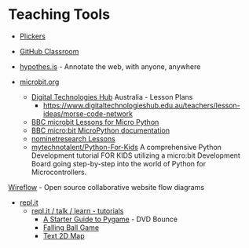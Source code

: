 Teaching Tools
==============

* [Plickers](https://get.plickers.com/)
* [GitHub Classroom](https://classroom.github.com/)
* [hypothes.is](https://web.hypothes.is/) - Annotate the web, with anyone, anywhere



* [microbit.org](https://microbit.org/)
    * [Digital Technologies Hub](https://www.digitaltechnologieshub.edu.au/teachers/lesson-ideas#/) Australia - Lesson Plans
        * https://www.digitaltechnologieshub.edu.au/teachers/lesson-ideas/morse-code-network
    * [BBC microbit Lessons for Micro Python](http://physicalcomputing.co.uk/2017/01/11/bbc-microbit-lessons/)
    * [BBC micro:bit MicroPython documentation](https://microbit-micropython.readthedocs.io/en/latest/index.html)
    * [nominetresearch Lessons](https://microbit.nominetresearch.uk/)
    * [mytechnotalent/Python-For-Kids](https://github.com/mytechnotalent/Python-For-Kids) A comprehensive Python Development tutorial FOR KIDS utilizing a micro:bit Development Board going step-by-step into the world of Python for Microcontrollers.

[Wireflow](https://wireflow.co/) - Open source collaborative website flow diagrams



* [repl.it](https://repl.it/)
    * [repl.it / talk / learn - tutorials](https://repl.it/talk/learn)
        * [A Starter Guide to Pygame](https://repl.it/talk/learn/A-Starter-Guide-to-Pygame/11741) - DVD Bounce
        * [Falling Ball Game](https://repl.it/talk/learn/Make-your-first-Pygame/11773)
        * [Text 2D Map](https://repl.it/talk/learn/2D-console-games-tutorial/33813)





